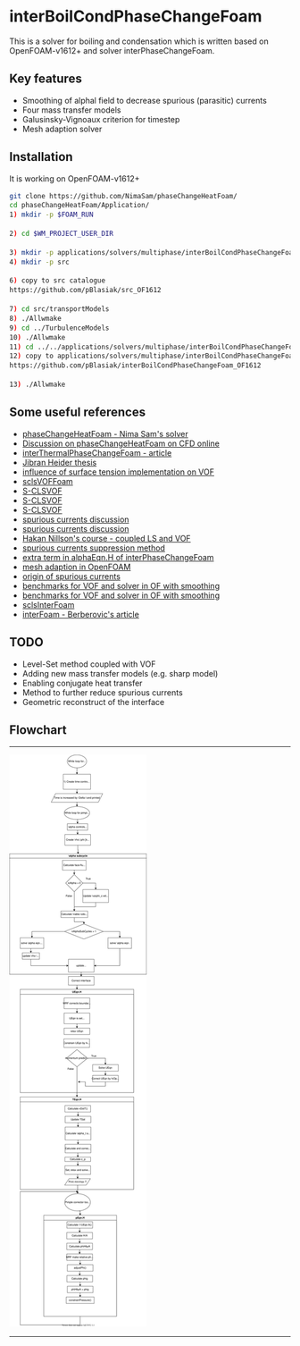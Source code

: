 # interBoilCondPhaseChangeFoam
This is a solver for boiling and condensation which is written based on OpenFOAM-v1612+ and solver interPhaseChangeFoam.
## Key features
* Smoothing of alphal field to decrease spurious (parasitic) currents
* Four mass transfer models 
* Galusinsky-Vignoaux criterion for timestep
* Mesh adaption solver

## Installation
It is working on OpenFOAM-v1612+
```bash
git clone https://github.com/NimaSam/phaseChangeHeatFoam/
cd phaseChangeHeatFoam/Application/
1) mkdir -p $FOAM_RUN

2) cd $WM_PROJECT_USER_DIR

3) mkdir -p applications/solvers/multiphase/interBoilCondPhaseChangeFoam
4) mkdir -p src

6) copy to src catalogue
https://github.com/pBlasiak/src_OF1612

7) cd src/transportModels
8) ./Allwmake
9) cd ../TurbulenceModels
10) ./Allwmake
11) cd ../../applications/solvers/multiphase/interBoilCondPhaseChangeFoam
12) copy to applications/solvers/multiphase/interBoilCondPhaseChangeFoam 
https://github.com/pBlasiak/interBoilCondPhaseChangeFoam_OF1612

13) ./Allwmake
```

## Some useful references
* [phaseChangeHeatFoam - Nima Sam's solver](https://github.com/NimaSam/phaseChangeHeatFoam)
* [Discussion on phaseChangeHeatFoam on CFD online](https://www.cfd-online.com/Forums/openfoam-solving/87665-evapphasechangefoam-5.html)
* [interThermalPhaseChangeFoam - article](https://www.sciencedirect.com/science/article/pii/S2352711016300309)
* [Jibran Heider thesis](https://www.researchgate.net/profile/Jibran_Haider/publication/259898900_Numerical_Modelling_of_Evaporation_and_Condensation_Phenomena/links/5738d95308ae9f741b2bda90/Numerical-Modelling-of-Evaporation-and-Condensation-Phenomena.pdf)
* [influence of surface tension implementation on VOF](https://www.sciencedirect.com/science/article/pii/S0301932213000190)
* [sclsVOFFoam](https://bitbucket.org/nunuma/public/src/d03747a27470214d29e43d5ffb4f1f4ef946c45d/OpenFOAM/solvers/2.0/?at=master)
* [S-CLSVOF](http://doras.dcu.ie/20019/1/PhDAAlbadawi.pdf)
* [S-CLSVOF](https://www.sciencedirect.com/science/article/pii/S0045793015003266)
* [S-CLSVOF](https://www.cfd-online.com/Forums/openfoam-solving/129732-clsvof-interfoam.html)
* [spurious currents discussion](https://www.cfd-online.com/Forums/openfoam-programming-development/189211-attempt-decrease-spurious-currents-vof.html)
* [spurious currents discussion](https://github.com/floquation/OF-kva_interfaceProperties)
* [Hakan Nillson's course - coupled LS and VOF](http://www.tfd.chalmers.se/~hani/kurser/OS_CFD_2015/SankarMenon/Report_SankarMenon.pdf)
* [spurious currents suppression method](https://www.tandfonline.com/doi/pdf/10.1080/10407782.2014.916109?needAccess=true)
* [extra term in alphaEqn.H of interPhaseChangeFoam](https://www.cfd-online.com/Forums/openfoam-solving/138606-extra-term-alphaeqn-h-interphasechangefoam-version-2-3-0-a.html)
* [mesh adaption in OpenFOAM](https://www.cfd-online.com/Forums/openfoam-solving/131509-how-use-mesh-adaptation-openfoam.html)
* [origin of spurious currents](https://www.sciencedirect.com/science/article/pii/S0307904X05001666)
* [benchmarks for VOF and solver in OF with smoothing](https://www.sciencedirect.com/science/article/pii/S0045793013002612?via%3Dihub)
* [benchmarks for VOF and solver in OF with smoothing](https://www.cfd-online.com/Forums/openfoam-verification-validation/124363-interfoam-validation-bubble-droplet-flows-microfluidics.html)
* [sclsInterFoam](https://www.researchgate.net/publication/318233965_sCLSinterFoam_OpenFOAM220)
* [interFoam - Berberovic's article](https://journals.aps.org/pre/pdf/10.1103/PhysRevE.79.036306)


## TODO
* Level-Set method coupled with VOF
* Adding new mass transfer models (e.g. sharp model)
* Enabling conjugate heat transfer
* Method to further reduce spurious currents
* Geometric reconstruct of the interface

## Flowchart
*****
![alt text](./interBoilCondPhaseChangeFoam_flowchart.svg "Logo Title Text 1")
*****

